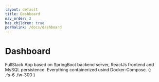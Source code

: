 ```yaml
---
layout: default
title: Dashboard
nav_order: 2
has_children: true
permalink: /docs/dashboard
---
```


# Dashboard

FullStack App based on SpringBoot backend server, ReactJs frontend and MySQL persistence. Everything containerized usind Docker-Compose. 
{: .fs-6 .fw-300 }
